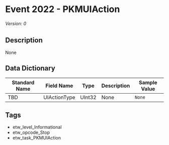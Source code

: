 # Event 2022 - PKMUIAction
###### Version: 0

## Description
None

## Data Dictionary
|Standard Name|Field Name|Type|Description|Sample Value|
|---|---|---|---|---|
|TBD|UIActionType|UInt32|None|`None`|

## Tags
* etw_level_Informational
* etw_opcode_Stop
* etw_task_PKMUIAction